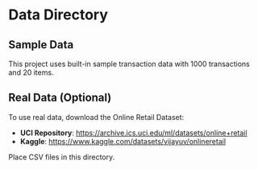 # Data Directory

## Sample Data
This project uses built-in sample transaction data with 1000 transactions and 20 items.

## Real Data (Optional)
To use real data, download the Online Retail Dataset:
- **UCI Repository**: https://archive.ics.uci.edu/ml/datasets/online+retail
- **Kaggle**: https://www.kaggle.com/datasets/vijayuv/onlineretail

Place CSV files in this directory.

